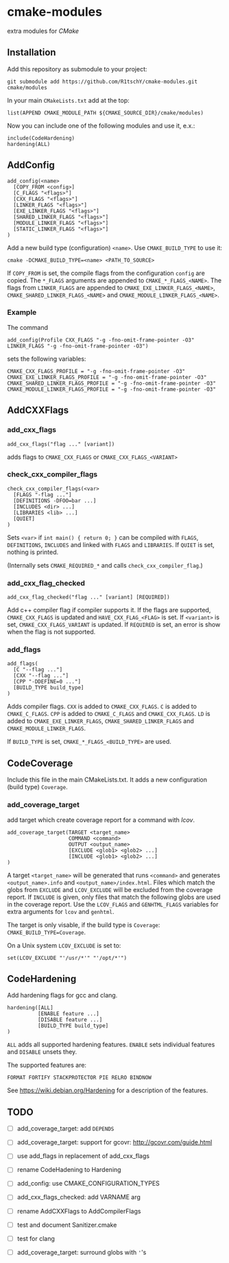 # cmake-modules

extra modules for *CMake*

## Installation

Add this repository as submodule to your project:
```
git submodule add https://github.com/R1tschY/cmake-modules.git cmake/modules
```

In your main `CMakeLists.txt` add at the top:
```
list(APPEND CMAKE_MODULE_PATH ${CMAKE_SOURCE_DIR}/cmake/modules)
```

Now you can include one of the following modules and use it, e.x.:
```
include(CodeHardening)
hardening(ALL)
```

## AddConfig
```
add_config(<name>
  [COPY_FROM <config>]
  [C_FLAGS "<flags>"]
  [CXX_FLAGS "<flags>"]
  [LINKER_FLAGS "<flags>"]
  [EXE_LINKER_FLAGS "<flags>"]
  [SHARED_LINKER_FLAGS "<flags>"]
  [MODULE_LINKER_FLAGS "<flags>"]
  [STATIC_LINKER_FLAGS "<flags>"]
)
```

Add a new build type (configuration) `<name>`. Use `CMAKE_BUILD_TYPE` to use it:

    cmake -DCMAKE_BUILD_TYPE=<name> <PATH_TO_SOURCE>

If `COPY_FROM` is set, the 
compile flags from the configuration `config` are copied. The `*_FLAGS` 
arguments are appended to `CMAKE_*_FLAGS_<NAME>`. The flags from `LINKER_FLAGS` 
are appended to `CMAKE_EXE_LINKER_FLAGS_<NAME>`, 
`CMAKE_SHARED_LINKER_FLAGS_<NAME>` and `CMAKE_MODULE_LINKER_FLAGS_<NAME>`.

### Example

The command

    add_config(Profile CXX_FLAGS "-g -fno-omit-frame-pointer -O3" LINKER_FLAGS "-g -fno-omit-frame-pointer -O3")
    
sets the following variables:

    CMAKE_CXX_FLAGS_PROFILE = "-g -fno-omit-frame-pointer -O3"
    CMAKE_EXE_LINKER_FLAGS_PROFILE = "-g -fno-omit-frame-pointer -O3"
    CMAKE_SHARED_LINKER_FLAGS_PROFILE = "-g -fno-omit-frame-pointer -O3"
    CMAKE_MODULE_LINKER_FLAGS_PROFILE = "-g -fno-omit-frame-pointer -O3"
    
## AddCXXFlags

### add_cxx_flags
```
add_cxx_flags("flag ..." [variant])
```
adds flags to `CMAKE_CXX_FLAGS` or `CMAKE_CXX_FLAGS_<VARIANT>`


### check_cxx_compiler_flags
```
check_cxx_compiler_flags(<var>
  [FLAGS "-flag ..."]
  [DEFINITIONS -DFOO=bar ...]
  [INCLUDES <dir> ...]
  [LIBRARIES <lib> ...]
  [QUIET]
)
```
Sets `<var>` if `int main() { return 0; }` can be compiled with `FLAGS`, 
`DEFINITIONS`, `INCLUDES` and linked with `FLAGS` and `LIBRARIES`. If `QUIET` is
set, nothing is printed.

(Internally sets `CMAKE_REQUIRED_*` and calls `check_cxx_compiler_flag`.)

### add_cxx_flag_checked
```
add_cxx_flag_checked("flag ..." [variant] [REQUIRED])
```
Add c++ compiler flag if compiler supports it. If the flags are supported, 
`CMAKE_CXX_FLAGS` is updated and `HAVE_CXX_FLAG_<FLAG>` is set.
If `<variant>` is set, `CMAKE_CXX_FLAGS_VARIANT` is updated.
If `REQUIRED` is set, an error is show when the flag is not supported.

### add_flags
```
add_flags(
  [C "--flag ..."] 
  [CXX "--flag ..."] 
  [CPP "-DDEFINE=0 ..."]
  [BUILD_TYPE build_type]
)
```
Adds compiler flags.
`CXX` is added to `CMAKE_CXX_FLAGS`. `C` is added to `CMAKE_C_FLAGS`. `CPP` is 
added to `CMAKE_C_FLAGS` and `CMAKE_CXX_FLAGS`. `LD` is added to 
`CMAKE_EXE_LINKER_FLAGS`, `CMAKE_SHARED_LINKER_FLAGS` and 
`CMAKE_MODULE_LINKER_FLAGS`.

If `BUILD_TYPE` is set, `CMAKE_*_FLAGS_<BUILD_TYPE>` are used.

## CodeCoverage

Include this file in the main CMakeLists.txt. It adds a new configuration (build type) `Coverage`.

### add_coverage_target
add target which create coverage report for a command with *lcov*.
```
add_coverage_target(TARGET <target_name>
                    COMMAND <command>
                    OUTPUT <output_name>
                    [EXCLUDE <glob1> <glob2> ...]
                    [INCLUDE <glob1> <glob2> ...]
)
```

A target `<target_name>` will be generated that runs `<command>` and generates
`<output_name>.info` and `<output_name>/index.html`. Files which match the globs
from `EXCLUDE` and `LCOV_EXCLUDE` will be excluded from the
coverage report. If `INCLUDE` is given, only files that match the following
globs are used in the coverage report. Use the ``LCOV_FLAGS`` and ``GENHTML_FLAGS`` variables
for extra arguments for ``lcov`` and ``genhtml``.

The target is only visable, if the build type is `Coverage`: `CMAKE_BUILD_TYPE=Coverage`.

On a Unix system `LCOV_EXCLUDE` is set to:
```
set(LCOV_EXCLUDE "'/usr/*'" "'/opt/*'")
```

## CodeHardening

Add hardening flags for gcc and clang.
```
hardening([ALL]
          [ENABLE feature ...]
          [DISABLE feature ...]
          [BUILD_TYPE build_type]
)
```

`ALL` adds all supported hardening features. `ENABLE` sets individual features and `DISABLE` unsets they.

The supported features are:
```
FORMAT FORTIFY STACKPROTECTOR PIE RELRO BINDNOW
```

See https://wiki.debian.org/Hardening for a description of the features.

## TODO

- [ ] add_coverage_target: add `DEPENDS`
- [ ] add_coverage_target: support for gcovr: http://gcovr.com/guide.html
- [ ] use add_flags in replacement of add_cxx_flags 
- [ ] rename CodeHadening to Hardening
- [ ] add_config: use CMAKE_CONFIGURATION_TYPES
- [ ] add_cxx_flags_checked: add VARNAME arg
- [ ] rename AddCXXFlags to AddCompilerFlags
- [ ] test and document Sanitizer.cmake
- [ ] test for clang
- [ ] add_coverage_target: surround globs with `'`'s


